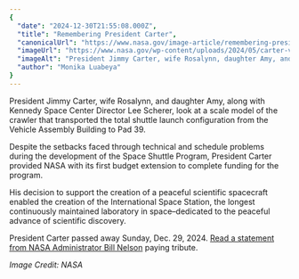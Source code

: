 ```yaml
---
{
  "date": "2024-12-30T21:55:08.000Z",
  "title": "Remembering President Carter",
  "canonicalUrl": "https://www.nasa.gov/image-article/remembering-president-carter/",
  "imageUrl": "https://www.nasa.gov/wp-content/uploads/2024/05/carter-visit-3-2.jpg",
  "imageAlt": "President Jimmy Carter, wife Rosalynn, daughter Amy, and Kennedy Space Center director Lee Scherer, all wearing NASA hard hats, look down at a scale model of the crawler, which transported the Shuttle to the launch pad. The photo is in black and white.",
  "author": "Monika Luabeya"
}
---
```


President Jimmy Carter, wife Rosalynn, and daughter Amy, along with Kennedy Space Center Director Lee Scherer, look at a scale model of the crawler that transported the total shuttle launch configuration from the Vehicle Assembly Building to Pad 39.

Despite the setbacks faced through technical and schedule problems during the development of the Space Shuttle Program, President Carter provided NASA with its first budget extension to complete funding for the program. 

His decision to support the creation of a peaceful scientific spacecraft enabled the creation of the International Space Station, the longest continuously maintained laboratory in space–dedicated to the peaceful advance of scientific discovery.

President Carter passed away Sunday, Dec. 29, 2024. [Read a statement from NASA Administrator Bill Nelson](https://www.nasa.gov/news-release/nasa-administrator-pays-tribute-to-president-carter/) paying tribute.

_Image Credit: NASA_
